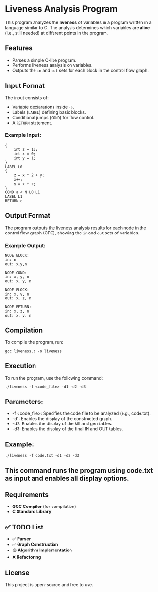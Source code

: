 # Liveness Analysis Program

This program analyzes the **liveness** of variables in a program written in a language similar to C. The analysis determines which variables are **alive** (i.e., still needed) at different points in the program.

## Features
- Parses a simple C-like program.
- Performs liveness analysis on variables.
- Outputs the `in` and `out` sets for each block in the control flow graph.

## Input Format
The input consists of:
- Variable declarations inside `{}`.
- Labels (`LABEL`) defining basic blocks.
- Conditional jumps (`COND`) for flow control.
- A `RETURN` statement.

### Example Input:
```
{
    int z = 10;
    int x = 0;
    int y = 1;
}
LABEL L0
{
    z = x * 2 + y;
    x++;
    y = x + z;
}
COND a < N L0 L1
LABEL L1
RETURN c
```

## Output Format
The program outputs the liveness analysis results for each node in the control flow graph (CFG), showing the `in` and `out` sets of variables.

### Example Output:
```
NODE BLOCK:
in: n
out: x,y,n

NODE COND:
in: x, y, n
out: x, y, n

NODE BLOCK:
in: x, y, n
out: x, z, n

NODE RETURN:
in: x, z, n
out: x, y, n
```

## Compilation
To compile the program, run:
```
gcc liveness.c -o liveness
```

## Execution

To run the program, use the following command:

```
./liveness -f <code_file> -d1 -d2 -d3
```

## Parameters:
- -f <code_file>: Specifies the code file to be analyzed (e.g., code.txt).
- -d1: Enables the display of the constructed graph.
- -d2: Enables the display of the kill and gen tables.
- -d3: Enables the display of the final IN and OUT tables.

## Example:

```
./liveness -f code.txt -d1 -d2 -d3
```

## This command runs the program using code.txt as input and enables all display options.

## Requirements
- **GCC Compiler** (for compilation)
- **C Standard Library**

## ✅ TODO List
- ✅ **Parser**
- ✅ **Graph Construction**
- 🟡 **Algorithm Implementation**
- ❌ **Refactoring**

## License
This project is open-source and free to use.
